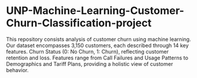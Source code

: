 # UNP-Machine-Learning-Customer-Churn-Classification-project
This repository consists analysis of customer churn using machine learning. Our dataset encompasses 3,150 customers, each described through 14 key features. Churn Status (0: No Churn, 1: Churn), reflecting customer retention and loss. Features range from Call Failures and Usage Patterns to Demographics and Tariff Plans, providing a holistic view of customer behavior.
